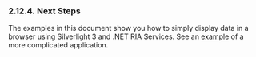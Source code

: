 <div id="installnetriaddcnext" class="section">

<div class="titlepage">

<div>

<div>

### 2.12.4. Next Steps

</div>

</div>

</div>

The examples in this document show you how to simply display data in a
browser using Silverlight 3 and .NET RIA Services. See an
<a href="installnetriavd.html" class="link"
title="2.13. Creating a .Net RIA Services Application That Will Update Virtuoso Data">example</a>
of a more complicated application.

</div>
